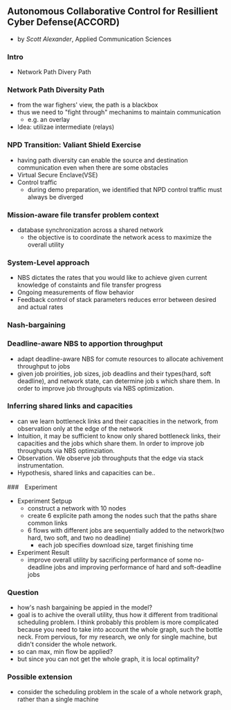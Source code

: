 ﻿Autonomous Collaborative Control for Resillient Cyber Defense(ACCORD)
---

- by *Scott Alexander*, Applied Communication Sciences

### Intro
- Network Path Divery Path


### Network Path Diversity Path
- from the war fighers' view, the path is a blackbox
- thus we need to "fight through" mechanims to maintain communication
	- e.g. an overlay
- Idea: utilizae intermediate (relays) 

### NPD Transition: Valiant Shield Exercise
- having path diversity can enable the source and destination communication even when there are some obstacles
- Virtual Secure Enclave(VSE)
- Control traffic
	- during demo preparation, we identified that NPD control traffic must always be diverged


### Mission-aware file transfer problem context
- database synchronization across a shared network
	- the objective is to coordinate the network acess to maximize the overall utility

### System-Level approach
- NBS dictates the rates that you would like to achieve given current knowledge of constaints and file transfer progress
- Ongoing measurements of flow behavior
- Feedback control of stack parameters reduces error between desired and actual rates

### Nash-bargaining

### Deadline-aware NBS to apportion throughput
- adapt deadline-aware NBS for comute resources to allocate achivement throughput to jobs
- given job proirities, job sizes, job deadlins and their types(hard, soft deadline), and network state, can determine job s which share them.
In order to improve job throughputs via NBS optimization.

### Inferring shared links and capacities
- can we learn bottleneck links and their capacities in the network, from observation only at the edge of the network
- Intuition, it may be sufficient to know only shared bottleneck links, their capacities and the jobs which share  them. In order to improve job
throughputs via NBS optimziation.
- Observation. We observe job throughputs that the edge via stack instrumentation.
- Hypothesis, shared links and capacities can be..

###　Experiment
- Experiment Setpup
	- construct a network with 10 nodes
	- create 6 explicite path among the nodes such that the paths share common links
	- 6 flows with different jobs are sequentially added to the network(two hard, two soft, and two no deadline)
		- each job specifies download size, target finishing time
- Experiment Result
	- improve overall utility by sacrificing performance of some no-deadline jobs and improving performance of hard and soft-deadline jobs


### Question
- how's nash bargaining be appied in the model?
- goal is to achive the overall utility, thus how it different from traditional scheduling problem. I think probably this problem is more complicated 
because you need to take into account the whole graph, such the bottle neck. From pervious, for my research, we only for single machine, but didn't consider the
whole network.
- so can max, min flow be applied?
- but since you can not get the whole graph, it is local optimality?


### Possible extension
- consider the scheduling problem in the scale of a whole network graph, rather than a single machine

	
		